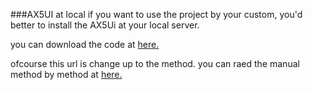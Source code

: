 ###AX5UI at local
if you want to use the project by your custom, you'd better to install the AX5Ui at your local server.


you can download the code at [here.](https://github.com/ax5ui/ax5core)

ofcourse this url is change up to the method. you can raed the manual method by method at [here.](http://ax5.io)
